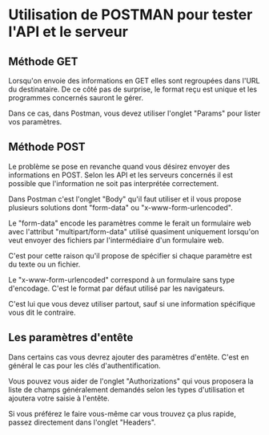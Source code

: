 # Utilisation de POSTMAN pour tester l'API et le serveur

## Méthode GET

Lorsqu'on envoie des informations en GET elles sont regroupées dans l'URL du destinataire. De ce côté pas de surprise, le format reçu est unique et les programmes concernés sauront le gérer.

Dans ce cas, dans Postman, vous devez utiliser l'onglet "Params" pour lister vos paramètres.

## Méthode POST 

Le problème se pose en revanche quand vous désirez envoyer des informations en POST. Selon les API et les serveurs concernés il est possible que l'information ne soit pas interprétée correctement.

Dans Postman c'est l'onglet "Body" qu'il faut utiliser et il vous propose plusieurs solutions dont "form-data" ou "x-www-form-urlencoded".

Le "form-data" encode les paramètres comme le ferait un formulaire web avec l'attribut "multipart/form-data" utilisé quasiment uniquement lorsqu'on veut envoyer des fichiers par l'intermédiaire d'un formulaire web.

C'est pour cette raison qu'il propose de spécifier si chaque paramètre est du texte ou un fichier.

Le "x-www-form-urlencoded" correspond à un formulaire sans type d'encodage. C'est le format par défaut utilisé par les navigateurs.

C'est lui que vous devez utiliser partout, sauf si une information spécifique vous dit le contraire.

## Les paramètres d'entête

Dans certains cas vous devrez ajouter des paramètres d'entête. C'est en général le cas pour les clés d'authentification.

Vous pouvez vous aider de l'onglet "Authorizations" qui vous proposera la liste de champs généralement demandés selon les types d'utilisation et ajoutera votre saisie à l'entête.

Si vous préférez le faire vous-même car vous trouvez ça plus rapide, passez directement dans l'onglet "Headers".
